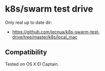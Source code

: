 # k8s/swarm test drive

Only real up to date dir:

- https://github.com/jecnua/k8s-swarm-test-drive/tree/master/k8s/local_mac

## Compatibility

Tested on OS X El Captain.
